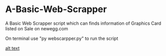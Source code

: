 # A-Basic-Web-Scrapper

A Basic Web Scrapper script  which can finds information of Graphics Card listed on Sale on newegg.com

On terminal use "py webscarpper.py" to run the script

[alt text](https://raw.githubusercontent.com/thedkm/A-Basic-Web-Scrapper/master/demo.png)
